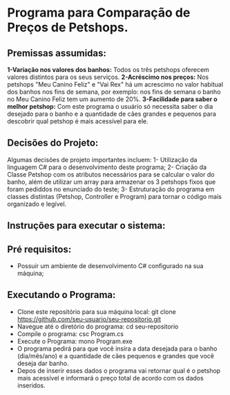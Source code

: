 # Programa para Comparação de Preços de Petshops.
## Premissas assumidas:
**1-Variação nos valores dos banhos:** Todos os três petshops oferecem valores distintos para os seus serviços.
**2-Acréscimo nos preços:** Nos petshops "Meu Canino Feliz" e "Vai Rex" há um acrescimo no valor habitual dos banhos nos fins de semana, por exemplo: nos fins de semana o banho no Meu Canino Feliz tem um aumento de 20%.
**3-Facilidade para saber o melhor petshop:** Com este programa o usuário só necessita saber o dia desejado para o banho e a quantidade de cães grandes e pequenos para descobrir qual petshop é mais acessível para ele.
## Decisões do Projeto:
Algumas decisões de projeto importantes incluem:
1- Utilização da linguagem C# para o desenvolvimento deste programa;
2- Criação da Classe Petshop com os atributos necessários para se calcular o valor do banho, além de utilizar um array para armazenar os 3 petshops fixos que foram pediddos no enunciado do teste;
3- Estruturação do programa em classes distintas (Petshop, Controller e Program) para tornar o código mais organizado e legível.
## Instruções para executar o sistema:
## Pré requisitos:
- Possuir um ambiente de desenvolvimento C#  configurado na sua máquina;
## Executando o Programa:
- Clone este repositório para sua máquina local:
git clone https://github.com/seu-usuario/seu-repositorio.git
- Navegue até o diretório do programa:
cd seu-repositorio
- Compile o programa:
csc Program.cs
- Execute o Programa:
mono Program.exe
- O programa pedirá para que você insira a data desejada para o banho (dia/mês/ano) e a quantidade de cães pequenos e grandes que você deseja dar banho.
- Depos de inserir esses dados o programa vai retornar qual é o petshop mais acessível e informará o preço total de acordo com os dados inseridos.
  
